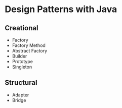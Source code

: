 # Design Patterns with Java
## Creational
- Factory
- Factory Method
- Abstract Factory
- Builder
- Prototype 
- Singleton

## Structural
- Adapter
- Bridge